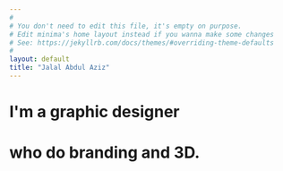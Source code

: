 ```yaml
---
#
# You don't need to edit this file, it's empty on purpose.
# Edit minima's home layout instead if you wanna make some changes
# See: https://jekyllrb.com/docs/themes/#overriding-theme-defaults
#
layout: default
title: "Jalal Abdul Aziz"
---
```


# I'm a graphic designer
# who do branding and 3D.